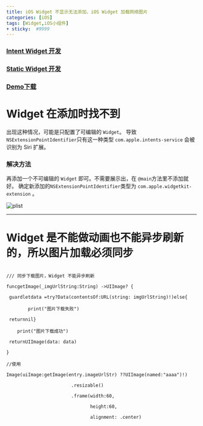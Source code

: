 ```yaml
---
title: iOS Widget 不显示无法添加、iOS Widget 加载网络图片
categories: [iOS]
tags: [Widget,iOS小组件]
+ sticky:  #9999
---
```



### [Intent Widget 开发](https://www.jianshu.com/p/029c85bdf16b)
### [Static Widget 开发](https://www.jianshu.com/p/84c180963ac6)

### [Demo下载](https://github.com/xxxIxxxx/WidgetDemo)

# Widget 在添加时找不到
 出现这种情况，可能是只配置了可编辑的 `Widget`。
导致`NSExtensionPointIdentifier`只有这一种类型 `com.apple.intents-service` 会被识别为 Siri 扩展。
### 解决方法
再添加一个不可编辑的 `Widget` 即可。不需要展示出，在 `@main`方法里不添加就好。
确定新添加的`NSExtensionPointIdentifier`类型为 `com.apple.widgetkit-extension` 。

![plist](https://upload-images.jianshu.io/upload_images/2331323-7fe44d27ed6af214.png?imageMogr2/auto-orient/strip%7CimageView2/2/w/1240)

---
# Widget 是不能做动画也不能异步刷新的，所以图片加载必须同步
```

/// 同步下载图片，Widget 不能异步刷新

funcgetImage(_imgUrlString:String) ->UIImage? {

 guardletdata =try?Data(contentsOf:URL(string: imgUrlString)!)else{

        print("图片下载失败")

 returnnil}

    print("图片下载成功")

 returnUIImage(data: data)

}

//使用

Image(uiImage:getImage(entry.imageUrlStr) ??UIImage(named:"aaaa")!)

                        .resizable()

                        .frame(width:60,

                               height:60,

                               alignment: .center)

```
